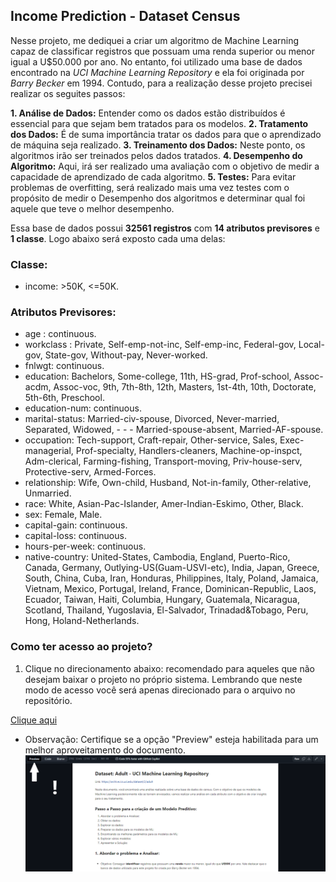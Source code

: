 ## Income Prediction - Dataset Census

Nesse projeto, me dediquei a criar um algoritmo de Machine Learning capaz de classificar registros que possuam uma renda superior ou menor igual a U$50.000 por ano. No entanto, foi utilizado uma base de dados encontrado na *UCI Machine Learning Repository* e ela foi originada por *Barry Becker* em 1994. Contudo, para a realização desse projeto precisei realizar os seguites passos:

**1. Análise de Dados:** Entender como os dados estão distribuídos é essencial para que sejam bem tratados para os modelos.
**2. Tratamento dos Dados:** É de suma importância tratar os dados para que o aprendizado de máquina seja realizado.
**3. Treinamento dos Dados:** Neste ponto, os algoritmos irão ser treinados pelos dados tratados.
**4. Desempenho do Algoritmo:** Aqui, irá ser realizado uma avaliação com o objetivo de medir a capacidade de aprendizado de cada algoritmo.
**5. Testes:** Para evitar problemas de overfitting, será realizado mais uma vez testes com o propósito de medir o Desempenho dos algoritmos e determinar qual foi aquele que teve o melhor desempenho.

Essa base de dados possui **32561 registros** com **14 atributos previsores** e **1 classe**. Logo abaixo será exposto cada uma delas:

### Classe:

- income: >50K, <=50K.

### Atributos Previsores:

- age : continuous.
- workclass : Private, Self-emp-not-inc, Self-emp-inc, Federal-gov, Local-gov, State-gov, Without-pay, Never-worked.
- fnlwgt: continuous.
- education: Bachelors, Some-college, 11th, HS-grad, Prof-school, Assoc-acdm, Assoc-voc, 9th, 7th-8th, 12th, Masters, 1st-4th, 10th, Doctorate, 5th-6th, Preschool.
- education-num: continuous.
- marital-status: Married-civ-spouse, Divorced, Never-married, Separated, Widowed, - - - Married-spouse-absent, Married-AF-spouse.
- occupation: Tech-support, Craft-repair, Other-service, Sales, Exec-managerial, Prof-specialty, Handlers-cleaners, Machine-op-inspct, Adm-clerical, Farming-fishing, Transport-moving, Priv-house-serv, Protective-serv, Armed-Forces.
- relationship: Wife, Own-child, Husband, Not-in-family, Other-relative, Unmarried.
- race: White, Asian-Pac-Islander, Amer-Indian-Eskimo, Other, Black.
- sex: Female, Male.
- capital-gain: continuous.
- capital-loss: continuous.
- hours-per-week: continuous.
- native-country: United-States, Cambodia, England, Puerto-Rico, Canada, Germany, Outlying-US(Guam-USVI-etc), India, Japan, Greece, South, China, Cuba, Iran, Honduras, Philippines, Italy, Poland, Jamaica, Vietnam, Mexico, Portugal, Ireland, France, Dominican-Republic, Laos, Ecuador, Taiwan, Haiti, Columbia, Hungary, Guatemala, Nicaragua, Scotland, Thailand, Yugoslavia, El-Salvador, Trinadad&Tobago, Peru, Hong, Holand-Netherlands.


### Como ter acesso ao projeto?

1. Clique no direcionamento abaixo: recomendado para aqueles que não desejam baixar o projeto no próprio sistema. Lembrando que neste modo de acesso você será apenas direcionado para o arquivo no repositório.

<a href="1data_analyses.ipynb">Clique aqui</a>

- Observação: Certifique se a opção "Preview" esteja habilitada para um melhor aproveitamento do documento.
<img src="images/1guidelines.png" alt=""></img>

